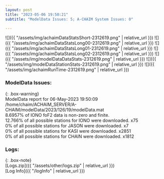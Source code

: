 ```yaml
---
layout: post
title: "2023-05-06 19:50:21"
subtitle: "ModelData Issues: 5; A-CHAIM System Issues: 0"

---
```


![]({{ "/assets/img/achaimDataStatsShort-2312619.png" | relative_url }})
![]({{ "/assets/img/achaimDataStatsLong00-2312619.png" | relative_url }})
![]({{ "/assets/img/achaimDataStatsLong01-2312619.png" | relative_url }})
![]({{ "/assets/img/achaimDataStatsLong02-2312619.png" | relative_url }})
![]({{ "/assets/img/modelDataDataStats-2312619.png" | relative_url }})
![]({{ "/assets/img/modelDataStationStats-2312619.png" | relative_url }})
![]({{ "/assets/img/achaimRunTime-2312619.png" | relative_url }})


### ModelData Issues:  
  
{: .box-warning}  
 ModelData report for 06-May-2023 19:50:09   
 /home/chaim/ACHAIM_SERVER/A-CHAIM/modelData/2023/126/19/modelData.mat   
 8.6957% of IONO foF2 data is non-zero and finite.   
 12.766% of all possible stations for IONO were downloaded. x75   
 0% of all possible stations for JASON were downloaded. x7   
 0% of all possible stations for KASI were downloaded. x2851   
 0% of all possible stations for CHAIN were downloaded. x1812   
  


### Logs:  
  
{: .box-note}  
[Logs.zip]({{ "/assets/other/logs.zip" | relative_url }})  
[Log Info]({{ "/logInfo" | relative_url }})  
